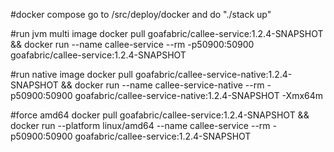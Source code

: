 #docker compose
go to /src/deploy/docker and do "./stack up"

#run jvm multi image
docker pull goafabric/callee-service:1.2.4-SNAPSHOT && docker run --name callee-service --rm -p50900:50900 goafabric/callee-service:1.2.4-SNAPSHOT

#run native image
docker pull goafabric/callee-service-native:1.2.4-SNAPSHOT && docker run --name callee-service-native --rm -p50900:50900 goafabric/callee-service-native:1.2.4-SNAPSHOT -Xmx64m
                
#force amd64
docker pull goafabric/callee-service:1.2.4-SNAPSHOT && docker run --platform linux/amd64 --name callee-service --rm -p50900:50900 goafabric/callee-service:1.2.4-SNAPSHOT
